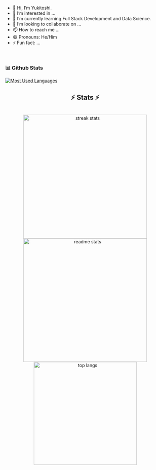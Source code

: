 - 👋 Hi, I’m Yukitoshi.
- 👀 I’m interested in ...
- 🌱 I’m currently learning Full Stack Development and Data Science.
- 💞️ I’m looking to collaborate on ...
- 📫 How to reach me ...
- 😄 Pronouns: He/Him
- ⚡ Fun fact: ...

<br>


### 📊 Github Stats
<a href='https://github.com/yukitoshi12345/github-stats-transparent'>

[![Most Used Languages](https://github-readme-stats.vercel.app/api/top-langs/?username=yukitoshi12345)](https://github.com/yukitoshi12345/)
</a>

<h2 align="center">⚡ Stats ⚡</h2>
<br>
<div align=center>
  <img width=390 src="https://streak-stats.demolab.com/?user=devanshimirchandani&count_private=true&theme=react&border_radius=10" alt="streak stats"/>
  <img width=390 src="https://github-readme-stats.vercel.app/api?username=devanshimirchandani&show_icons=true&theme=react&rank_icon=github&border_radius=10" alt="readme stats" />
  <br/>
    <img width=325 align="center" src="https://github-readme-stats.vercel.app/api/top-langs/?username=salesp07&hide=HTML&langs_count=8&layout=compact&theme=react&border_radius=10&size_weight=0.5&count_weight=0.5&exclude_repo=github-readme-stats" alt="top langs" />
</div>

<br>
